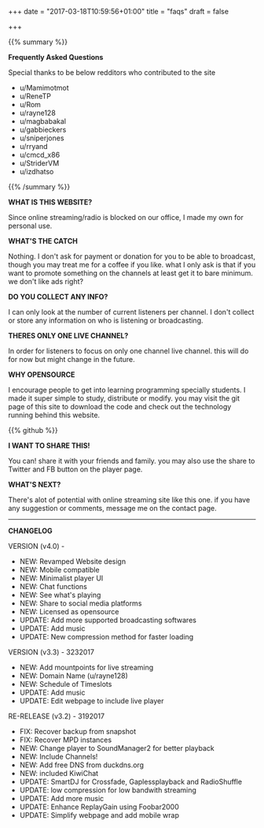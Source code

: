 +++
date = "2017-03-18T10:59:56+01:00"
title = "faqs"
draft = false

+++

{{% summary %}}

**Frequently Asked Questions**

Special thanks to be below redditors who contributed to the site

* u/Mamimotmot  
* u/ReneTP  
* u/Rom  
* u/rayne128  
* u/magbabakal  
* u/gabbieckers  
* u/sniperjones  
* u/rryand  
* u/cmcd_x86  
* u/StriderVM  
* u/izdhatso  


{{% /summary %}}


**WHAT IS THIS WEBSITE?**

Since online streaming/radio is blocked on our office, I made my own for personal use.

**WHAT'S THE CATCH**

Nothing. I don't ask for payment or donation for you to be able to broadcast, though you may treat me for a coffee if you like. what I only ask is that if you want to promote something on the channels at least get it to bare minimum. we don't like ads right?

**DO YOU COLLECT ANY INFO?**

I can only look at the number of current listeners per channel. I don't collect or store any information on who is listening or broadcasting.

**THERES ONLY ONE LIVE CHANNEL?**

In order for listeners to focus on only one channel live channel. this will do for now but might change in the future.

**WHY OPENSOURCE**

I encourage people to get into learning programming specially students. I made it super simple to study, distribute or modify. you may visit the git page of this site to download the code and check out the technology running behind this website.

{{% github %}}


**I WANT TO SHARE THIS!**

You can! share it with your friends and family. you may also use the share to Twitter and FB button on the player page.

**WHAT'S NEXT?**

There's alot of potential with online streaming site like this one. if you have any suggestion or comments, message me on the contact page.


--------------

**CHANGELOG**

VERSION (v4.0) - 

- NEW: Revamped Website design
- NEW: Mobile compatible
- NEW: Minimalist player UI
- NEW: Chat functions
- NEW: See what's playing
- NEW: Share to social media platforms
- NEW: Licensed as opensource
- UPDATE: Add more supported broadcasting softwares
- UPDATE: Add music
- UPDATE: New compression method for faster loading


VERSION (v3.3) - 3232017

- NEW: Add mountpoints for live streaming
- NEW: Domain Name (u/rayne128)
- NEW: Schedule of Timeslots
- UPDATE: Add music
- UPDATE: Edit webpage to include live player

RE-RELEASE (v3.2) - 3192017

- FIX: Recover backup from snapshot
- FIX: Recover MPD instances
- NEW: Change player to SoundManager2 for better playback
- NEW: Include Channels!
- NEW: Add free DNS from duckdns.org
- NEW: included KiwiChat
- UPDATE: SmartDJ for Crossfade, Gaplessplayback and RadioShuffle
- UPDATE: low compression for low bandwith streaming
- UPDATE: Add more music
- UPDATE: Enhance ReplayGain using Foobar2000
- UPDATE: Simplify webpage and add mobile wrap